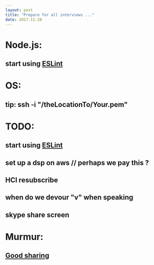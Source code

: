 ```yaml
---
layout: post
title: "Prepare for all interviews ..."
date: 2017-11-28
---
```


# Node.js:
## start using [ESLint](https://eslint.org/)

# OS:
## tip: ssh -i "/theLocationTo/Your.pem" 

# TODO:
## start using [ESLint](https://eslint.org/)
## set up a dsp on aws // perhaps we pay this ?
## HCI resubscribe
## when do we devour "v" when speaking 
## skype share screen  

# Murmur:
## [Good sharing](https://embed.ted.com/talks/lang/zh-tw/amy_cuddy_your_body_language_shapes_who_you_are)
